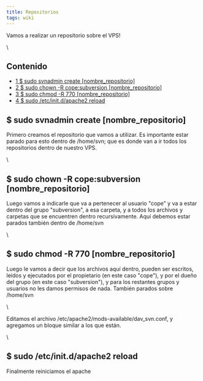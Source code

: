 ```yaml
---
title: Repositorios
tags: wiki
---
```


Vamos a realizar un repositorio sobre el VPS!

\

Contenido
---------

-   [1 $ sudo svnadmin create
    [nombre\_repositorio]](#.24_sudo_svnadmin_create_.5Bnombre_repositorio.5D)
-   [2 $ sudo chown -R cope:subversion
    [nombre\_repositorio]](#.24_sudo_chown_-R_cope:subversion_.5Bnombre_repositorio.5D)
-   [3 $ sudo chmod -R 770
    [nombre\_repositorio]](#.24_sudo_chmod_-R_770_.5Bnombre_repositorio.5D)
-   [4 $ sudo /etc/init.d/apache2
    reload](#.24_sudo_.2Fetc.2Finit.d.2Fapache2_reload)

$ sudo svnadmin create [nombre\_repositorio]
--------------------------------------------

Primero creamos el repositorio que vamos a utilizar. Es importante estar
parado para esto dentro de /home/svn; que es donde van a ir todos los
repositorios dentro de nuestro VPS.

\

$ sudo chown -R cope:subversion [nombre\_repositorio]
-----------------------------------------------------

Luego vamos a indicarle que va a pertenecer al usuario "cope" y va a
estar dentro del grupo "subversion", a esa carpeta, y a todos los
archivos y carpetas que se encuentren dentro recursivamente. Aquí
debemos estar parados también dentro de /home/svn

\

$ sudo chmod -R 770 [nombre\_repositorio]
-----------------------------------------

Luego le vamos a decir que los archivos aquí dentro, pueden ser
escritos, leídos y ejecutados por el propietario (en este caso "cope"),
y por el dueño del grupo (en este caso "subversion"), y para los
restantes grupos y usuarios no les damos permisos de nada. También
parados sobre /home/svn

\

Editamos el archivo /etc/apache2/mods-available/dav\_svn.conf, y
agregamos un bloque similar a los que están.

\

$ sudo /etc/init.d/apache2 reload
---------------------------------

Finalmente reiniciamos el apache
